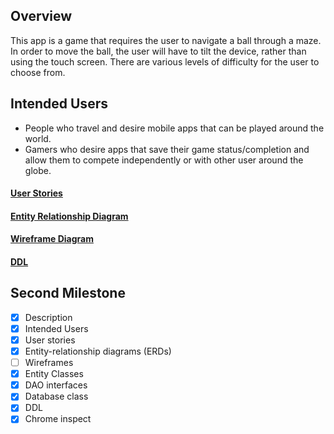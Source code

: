 ## Overview
This app is a game that requires the user to navigate a ball through a maze. In order to move the 
ball, the user will have to tilt the device, rather than using the touch screen. There are various
levels of difficulty for the user to choose from.  


## Intended Users
* People who travel and desire mobile apps that can be played around the world.
* Gamers who desire apps that save their game status/completion and allow them to compete 
independently or with other user around the globe.
 
#### [User Stories](docs/user-stories.md)  

#### [Entity Relationship Diagram](docs/erd.md)

#### [Wireframe Diagram](docs/wireframe.md)

#### [DDL](docs/ddl.md)
 
## Second Milestone
 
* [x] Description
* [x] Intended Users
* [x] User stories
* [x] Entity-relationship diagrams (ERDs)
* [ ] Wireframes
* [x] Entity Classes
* [x] DAO interfaces
* [x] Database class
* [x] DDL
* [x] Chrome inspect
